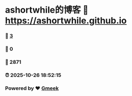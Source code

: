 # ashortwhile的博客 :link: https://ashortwhile.github.io 
### :page_facing_up: [3](https://ashortwhile.github.io/tag.html) 
### :speech_balloon: 0 
### :hibiscus: 2871 
### :alarm_clock: 2025-10-26 18:52:15 
### Powered by :heart: [Gmeek](https://github.com/Meekdai/Gmeek)
